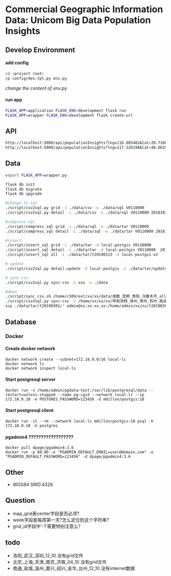 # Commercial Geographic Information Data: Unicom Big Data Population Insights

## Develop Environment
#### add config

```bash
cd <project root>
cp config/dev.tpl.py env.py 
```
_change the content of env.py_

#### run app
```bash
FLASK_APP=application FLASK_ENV=development flask run
FLASK_APP=wrapper FLASK_ENV=development flask create-url
```

## API
```bash
http://localhost:5000/api/populationInsights?lng=116.885482&lat=39.716071116&week=20180903
http://localhost:5000/api/populationInsights?lng=117.526198&lat=40.663529&week=20180903
```

## Data
```bash
export FLASK_APP=wrapper.py

flask db init
flask db migrate
flask db upgrade

#change to sql
./script/csv2sql.py grid -i ./data/csv -o ./data/sql V0110000
./script/csv2sql.py detail -i ./data/csv -o ./data/sql V0110000 20181029 20181105 20181112 20181119 20181126

#compress sql
./script/compress_sql grid -i ./data/sql -o ./data/tar V0110000
./script/compress_sql detail -i ./data/sql -o ./data/tar V0110000 20181029 20181105 20181112 20181119 20181126

#insert
./script/insert_sql grid -i ./data/tar -d local-postgis V0110000
./script/insert_sql detail -i ./data/tar -d local-postgis V0110000  20181029 20181105 20181112 20181119 20181126
./script/insert_sql all -i ./data/tar/t20190123 -d local-postgis-v2

# update
./script/csv2sql.py detail-update -d local-postgis -s ./data/tar/update/update1.sql.gz

# sync-csv
./script/csv2sql.py sync-csv -i xxx -o ./data

#demo
./script/sync_csv.sh /home/c509/ext/xx/xx/data/成都_昆明_贵阳_乌鲁木齐_all/
./script/csv2sql.py sync-csv -i /home/xx/xx/xx/呼和浩特_徐州_常州_苏州_南通_201811 -o ./data
scp ./data/tar/t20190301/* admin@xx.xx.xx.xx:/home/admin/xx/xx/t20190301
```


## Database
### Docker

#### Create docker network
``` shell
docker network create --subnet=172.18.0.0/16 local-lc
docker network ls
docker network inspect local-ls
```
#### Start postgresql server
``` shell
docker run -v /home/admin/pgdata-test:/var/lib/postgresql/data --restart=unless-stopped --name pg-cgid --network local-lc --ip 172.18.0.10 -e POSTGRES_PASSWORD=123456 -d mdillon/postgis:10
```
#### Start postgresql client
``` shell
docker run -it --rm --network local-lc mdillon/postgis:10 psql -h 172.18.0.10 -U postgres
```
#### pgadmin4 ??????????????????

``` shell
docker pull dpage/pgadmin4:3.6
docker run -p 80:80 -e "PGADMIN_DEFAULT_EMAIL=user@domain.com" -e "PGADMIN_DEFAULT_PASSWORD=123456" -d dpage/pgadmin4:3.6
```


## Other
+ WGS84 SRID:4326

## Question
+ map_grid表center字段是否必须?
+ week字段是每周第一天?怎么定位到这个字符串?
+ grid_id字段中'-1'需要特别注意么?

## todo
+ 洛阳_武汉_深圳_12_10 没有grid文件
+ 北京_上海_天津_南京_济南_04_10 没有grid文件
+ 南通_盐城_温州_嘉兴_绍兴_金华_台州_12_10 没有internet数据